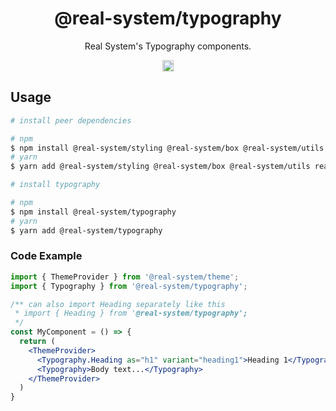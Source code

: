 <h1 align="center">@real-system/typography</h1>
<p align="center">Real System's Typography components.</p>
<p align="center">
<a href="https://badge.fury.io/js/@real-system%2Ftypography"><img src="https://badge.fury.io/js/@real-system%2Ftypography.svg" alt="npm version" height="18"/></a>
</p>

## Usage

```bash
# install peer dependencies

# npm
$ npm install @real-system/styling @real-system/box @real-system/utils react react-dom
# yarn
$ yarn add @real-system/styling @real-system/box @real-system/utils react react-dom

# install typography

# npm
$ npm install @real-system/typography
# yarn
$ yarn add @real-system/typography
```

### Code Example

```jsx
import { ThemeProvider } from '@real-system/theme';
import { Typography } from '@real-system/typography';

/** can also import Heading separately like this
 * import { Heading } from '@real-system/typography';
 */
const MyComponent = () => {
  return (
    <ThemeProvider>
      <Typography.Heading as="h1" variant="heading1">Heading 1</Typography>
      <Typography>Body text...</Typography>
    </ThemeProvider>
  )
}

```

